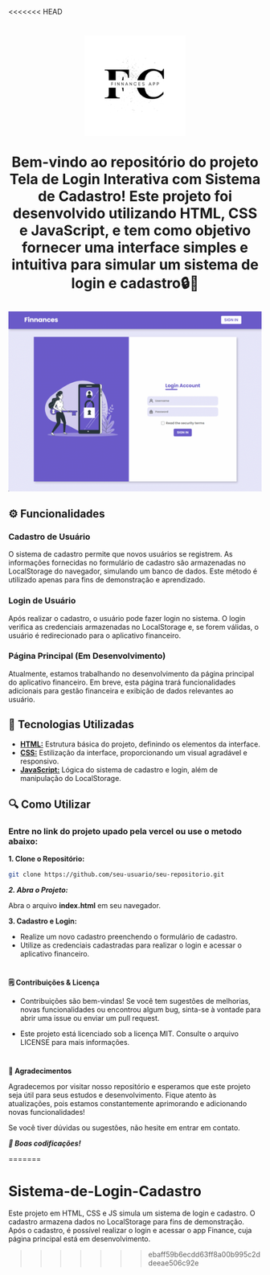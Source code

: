<<<<<<< HEAD
<h1 align="center">
  <img src="assets/img/FINNANCES.png" width="200px" style="margin-bottom: 20" />
  <p>Bem-vindo ao repositório do projeto Tela de Login Interativa com Sistema de Cadastro! Este projeto foi desenvolvido utilizando HTML, CSS e JavaScript, e tem como objetivo fornecer uma interface simples e intuitiva para simular um sistema de login e cadastro🔒🔑</p> 
</h1>

 ![Gif Do Projeto](/assets/img/FinnanceGif.gif)

## ⚙️ Funcionalidades

### Cadastro de Usuário

O sistema de cadastro permite que novos usuários se registrem. As informações fornecidas no formulário de cadastro são armazenadas no LocalStorage do navegador, simulando um banco de dados. Este método é utilizado apenas para fins de demonstração e aprendizado.

### Login de Usuário


Após realizar o cadastro, o usuário pode fazer login no sistema. O login verifica as credenciais armazenadas no LocalStorage e, se forem válidas, o usuário é redirecionado para o aplicativo financeiro.

### Página Principal (Em Desenvolvimento)

Atualmente, estamos trabalhando no desenvolvimento da página principal do aplicativo financeiro. Em breve, esta página trará funcionalidades adicionais para gestão financeira e exibição de dados relevantes ao usuário.

## 🔨 Tecnologias Utilizadas

 - [**HTML:**](https://developer.mozilla.org/pt-BR/docs/Web/HTML) Estrutura básica do projeto, definindo os elementos da interface.
 - [**CSS:**](https://developer.mozilla.org/pt-BR/docs/Web/CSS) Estilização da interface, proporcionando um visual agradável e responsivo.
 - [**JavaScript:**](https://developer.mozilla.org/pt-BR/docs/Web/JavaScript) Lógica do sistema de cadastro e login, além de manipulação do LocalStorage.

 ## 🔍 Como Utilizar

  ### Entre no link do projeto upado pela vercel ou use o metodo abaixo:

**1. Clone o Repositório:**
```bash 
git clone https://github.com/seu-usuario/seu-repositorio.git
```
***2. Abra o Projeto:***

Abra o arquivo **index.html** em seu navegador.

**3. Cadastro e Login:**

  - Realize um novo cadastro preenchendo o formulário de cadastro.
  - Utilize as credenciais cadastradas para realizar o login e acessar o aplicativo financeiro.

#

**🗒️ Contribuições & Licença**

 - Contribuições são bem-vindas! Se você tem sugestões de melhorias, novas funcionalidades ou encontrou algum bug, sinta-se à vontade para abrir uma issue ou enviar um pull request.

 - Este projeto está licenciado sob a licença MIT. Consulte o arquivo LICENSE para mais informações.

 #

 **🤝 Agradecimentos**

 Agradecemos por visitar nosso repositório e esperamos que este projeto seja útil para seus estudos e desenvolvimento. Fique atento às atualizações, pois estamos constantemente aprimorando e adicionando novas funcionalidades!

Se você tiver dúvidas ou sugestões, não hesite em entrar em contato.

***🚀 Boas codificações!***


=======
# Sistema-de-Login-Cadastro
Este projeto em HTML, CSS e JS simula um sistema de login e cadastro. O cadastro armazena dados no LocalStorage para fins de demonstração. Após o cadastro, é possível realizar o login e acessar o app Finance, cuja página principal está em desenvolvimento.
>>>>>>> ebaff59b6ecdd63ff8a00b995c2ddeeae506c92e
